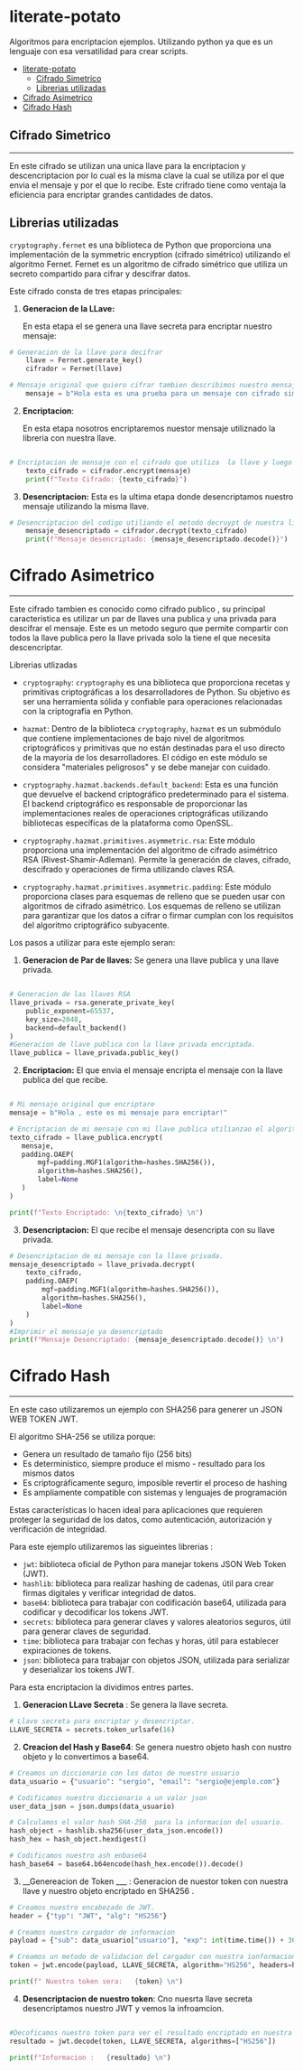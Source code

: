 # literate-potato
Algoritmos para encriptacion ejemplos. Utilizando python ya que es un lenguaje con esa versatilidad para crear scripts.

- [literate-potato](#literate-potato)
  - [Cifrado  Simetrico](#cifrado--simetrico)
  - [Librerias utilizadas](#librerias-utilizadas)
- [Cifrado  Asimetrico](#cifrado--asimetrico)
- [Cifrado  Hash](#cifrado--hash)

## Cifrado  Simetrico
---

En este cifrado se utilizan  una unica llave para la encriptacion y descencriptacion por lo cual es la misma clave la cual se utiliza por el que envia el mensaje y por el que lo recibe. Este crifrado tiene como ventaja la eficiencia para encriptar grandes cantidades de datos. 

Librerias utilizadas
------

```cryptography.fernet``` es una biblioteca de Python que proporciona una implementación de la symmetric encryption (cifrado simétrico) utilizando el algoritmo Fernet. Fernet es un algoritmo de cifrado simétrico que utiliza un secreto compartido para cifrar y descifrar datos.

Este cifrado consta de tres etapas principales: 

1. __Generacion de la LLave:__ 
   
   En esta etapa  el se genera una llave secreta para encriptar nuestro mensaje: 

```python
# Generacion de la llave para decifrar
    llave = Fernet.generate_key()
    cifrador = Fernet(llave)

# Mensaje original que quiero cifrar tambien describimos nuestro mensaje a encriptar.
    mensaje = b"Hola esta es una prueba para un mensaje con cifrado simetrico!"


```

2. __Encriptacion__:
   
   En esta etapa nosotros encriptaremos nuestor mensaje utiliznado la libreria con nuestra llave. 

```python

# Encriptacion de mensaje con el cifrado que utiliza  la llave y luego hacemos un print para nuestro resultado.
    texto_cifrado = cifrador.encrypt(mensaje)
    print(f"Texto Cifrado: {texto_cifrado}")

```

3. __Desencriptacion:__
   Esta es la ultima etapa donde desencriptamos nuestro mensaje utilizando la misma llave. 

```python
# Desencriptacion del codigo utiliando el metodo decruypt de nuestra libreraia y por ultimo realizamos un print del resutlado.
    mensaje_desencriptado = cifrador.decrypt(texto_cifrado)
    print(f"Mensaje desencriptado: {mensaje_desencriptado.decode()}")

```

 Cifrado  Asimetrico
===
---

Este cifrado tambien es conocido como cifrado publico , su principal caracteristica es utilizar un par de llaves una publica y una privada para descifrar el mensaje. Este es un metodo seguro que permite compartir con todos la llave publica pero la llave privada solo la tiene el que necesita descencriptar. 

Librerias utlizadas 

- `cryptography`: `cryptography` es una biblioteca que proporciona recetas y primitivas criptográficas a los desarrolladores de Python. Su objetivo es ser una herramienta sólida y confiable para operaciones relacionadas con la criptografía en Python.

- `hazmat`: Dentro de la biblioteca `cryptography`, `hazmat` es un submódulo que contiene implementaciones de bajo nivel de algoritmos criptográficos y primitivas que no están destinadas para el uso directo de la mayoría de los desarrolladores. El código en este módulo se considera "materiales peligrosos" y se debe manejar con cuidado.

- `cryptography.hazmat.backends.default_backend`: Esta es una función que devuelve el backend criptográfico predeterminado para el sistema. El backend criptográfico es responsable de proporcionar las implementaciones reales de operaciones criptográficas utilizando bibliotecas específicas de la plataforma como OpenSSL.

- `cryptography.hazmat.primitives.asymmetric.rsa`: Este módulo proporciona una implementación del algoritmo de cifrado asimétrico RSA (Rivest-Shamir-Adleman). Permite la generación de claves, cifrado, descifrado y operaciones de firma utilizando claves RSA.

- `cryptography.hazmat.primitives.asymmetric.padding`: Este módulo proporciona clases para esquemas de relleno que se pueden usar con algoritmos de cifrado asimétrico. Los esquemas de relleno se utilizan para garantizar que los datos a cifrar o firmar cumplan con los requisitos del algoritmo criptográfico subyacente.

Los pasos a utilizar para este ejemplo seran: 

1. __Generacion de Par de llaves:__ Se genera una llave publica  y una llave privada. 
   
```python

# Generacion de las llaves RSA
llave_privada = rsa.generate_private_key(
    public_exponent=65537,
    key_size=2048,
    backend=default_backend()
)
#Generacion de llave publica con la llave privada encriptada.
llave_publica = llave_privada.public_key()
```

2. __Encriptacion:__ El que envia el mensaje encripta el mensaje con la llave publica del que recibe. 

 ```python

 # Mi mensaje original que encriptare
mensaje = b"Hola , este es mi mensaje para encriptar!"

# Encriptacion de mi mensaje con mi llave publica utilianzao el algoritmo SHA246.
texto_cifrado = llave_publica.encrypt(
    mensaje,
    padding.OAEP(
        mgf=padding.MGF1(algorithm=hashes.SHA256()),
        algorithm=hashes.SHA256(),
        label=None
    )
)

print(f"Texto Encriptado: \n{texto_cifrado} \n")
 ```  

3. __Desencriptacion:__ El que recibe el mensaje desencripta con su llave privada. 

```python
# Desencriptacion de mi mensaje con la llave privada.
mensaje_desencriptado = llave_privada.decrypt(
    texto_cifrado,
    padding.OAEP(
        mgf=padding.MGF1(algorithm=hashes.SHA256()),
        algorithm=hashes.SHA256(),
        label=None
    )
)
#Imprimir el menssaje ya desencriptado
print(f"Mensaje Desencriptado: {mensaje_desencriptado.decode()} \n")
```


 Cifrado  Hash
===
---
En este caso utilizaremos un ejemplo con SHA256 para generer un JSON WEB TOKEN JWT. 

El algoritmo SHA-256 se utiliza porque:

- Genera un resultado de tamaño fijo (256 bits)
- Es determinístico, siempre produce el mismo - resultado para los mismos datos
- Es criptográficamente seguro, imposible revertir el proceso de hashing
- Es ampliamente compatible con sistemas y lenguajes de programación

Estas características lo hacen ideal para aplicaciones que requieren proteger la seguridad de los datos, como autenticación, autorización y verificación de integridad.

Para este ejemplo utilizaremos las sigueintes librerias : 


- ```jwt```: biblioteca oficial de Python para manejar tokens JSON Web Token (JWT).
- ```hashlib```: biblioteca para realizar hashing de cadenas, útil para crear firmas digitales y verificar integridad de datos.
- ```base64```: biblioteca para trabajar con codificación base64, utilizada para codificar y decodificar los tokens JWT.
- ```secrets```: biblioteca para generar claves y valores aleatorios seguros, útil para generar claves de seguridad.
- ```time```: biblioteca para trabajar con fechas y horas, útil para establecer expiraciones de tokens.
- ```json```: biblioteca para trabajar con objetos JSON, utilizada para serializar y deserializar los tokens JWT.

Para esta encriptacion la dividimos entres partes.

1. __Generacion LLave Secreta__ : Se genera la llave secreta. 

```python
# Llave secreta para encriptar y desencriptar.
LLAVE_SECRETA = secrets.token_urlsafe(16)
```

2. __Creacion del Hash y Base64__: Se genera nuestro objeto hash con nustro objeto y lo convertimos a base64.
```python
# Creamos un diccionario con los datos de nuestro usuario
data_usuario = {"usuario": "sergio", "email": "sergio@ejemplo.com"}

# Codificamos nuestro diccionario a un valor json 
user_data_json = json.dumps(data_usuario)

# Calculamos el valor hash SHA-256  para la informacion del usuario.
hash_object = hashlib.sha256(user_data_json.encode())
hash_hex = hash_object.hexdigest()

# Codificamos nuestro ash enbase64
hash_base64 = base64.b64encode(hash_hex.encode()).decode()

```
3.  __Genereacion de Token ___ : Generacion de nuestor token con nuestra llave y nuestro objeto encriptado en SHA256 .
   
```python
# Creamos nuestro encabezado de JWT.
header = {"typ": "JWT", "alg": "HS256"}

# Creamos nuestro cargador de informacion
payload = {"sub": data_usuario["usuario"], "exp": int(time.time()) + 3600, "iat": int(time.time())}

# Creamos un metodo de validacion del cargador con nuestra ionformacion para generar nuestro token.
token = jwt.encode(payload, LLAVE_SECRETA, algorithm="HS256", headers=header)

print(f" Nuestro token sera:   {token} \n")
```
4.  __Desencriptacion de nuestro token__: Cno nuesrta llave secreta desencriptamos nuestro JWT y vemos la infroamcion.
   
```python

#Decoficamos nuestro token para ver el resultado encriptado en nuestra cadena  hash
resultado = jwt.decode(token, LLAVE_SECRETA, algorithms=["HS256"])

print(f"Informacion :   {resultado} \n")
```